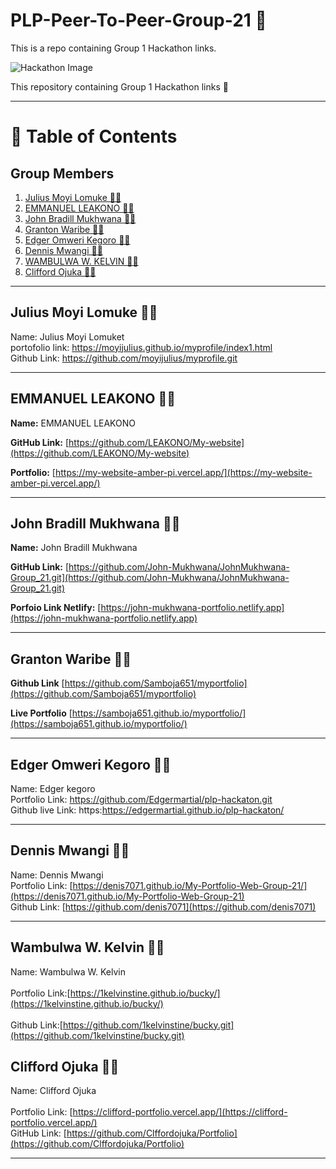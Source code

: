 # PLP-Peer-To-Peer-Group-21 :rocket: <br>

This is a repo containing Group 1 Hackathon links.




![Hackathon Image](./assests/Hackathon-Poster.jpg)


This  repository containing Group 1 Hackathon links :tada:

---

# 📜 Table of Contents   

## Group Members

  1. [Julius Moyi Lomuke  🕵️‍♂️](#julius-moyi-lomuke--️️)  
  2. [EMMANUEL LEAKONO  🕵️‍♂️](#emmanuel-leakono--️️)  
  3. [John Bradill Mukhwana  🕵️‍♂️](#john-bradill-mukhwana--️️)  
  4. [Granton Waribe 🕵️‍♂️](#granton-waribe-️️)    
  5. [Edger Omweri Kegoro 🕵️‍♂️](#edger-omweri-kegoro--)  
  6. [Dennis Mwangi 🕵️‍♂️ ](#-dennis-mwangi-)  
  7. [WAMBULWA W. KELVIN 🕵️‍♂️](#WAMBULWA-W.-KELVIN--)
  8. [Clifford Ojuka 🕵️‍♀️](#clifford-ojuka--)

----

## Julius Moyi Lomuke  🕵️‍♂️    

Name: Julius Moyi Lomuket <br>
portofolio link: https://moyijulius.github.io/myprofile/index1.html <br>
Github Link: https://github.com/moyijulius/myprofile.git

---

## EMMANUEL LEAKONO  🕵️‍♂️  

**Name:** EMMANUEL LEAKONO

**GitHub Link:** [https://github.com/LEAKONO/My-website](https://github.com/LEAKONO/My-website)

**Portfolio:** [https://my-website-amber-pi.vercel.app/](https://my-website-amber-pi.vercel.app/)

---


## John Bradill Mukhwana  🕵️‍♂️  

**Name:** John Bradill Mukhwana  
 
 **GitHub Link:** [https://github.com/John-Mukhwana/JohnMukhwana-Group_21.git](https://github.com/John-Mukhwana/JohnMukhwana-Group_21.git) 

**Porfoio Link Netlify:** [https://john-mukhwana-portfolio.netlify.app](https://john-mukhwana-portfolio.netlify.app)

---

## Granton Waribe 🕵️‍♂️  

**Github Link** [https://github.com/Samboja651/myportfolio](https://github.com/Samboja651/myportfolio)  

**Live Portfolio** [https://samboja651.github.io/myportfolio/](https://samboja651.github.io/myportfolio/)

---

 ## Edger Omweri Kegoro 🕵️‍♂️    

Name: Edger kegoro<br>
Portfolio Link: https://github.com/Edgermartial/plp-hackaton.git<br>
Github live Link: https:https://edgermartial.github.io/plp-hackaton/<br>

---

## Dennis Mwangi 🕵️‍♂️ 

Name: Dennis Mwangi <br>
Portfolio Link: [https://denis7071.github.io/My-Portfolio-Web-Group-21/](https://denis7071.github.io/My-Portfolio-Web-Group-21)  
Github Link: [https://github.com/denis7071](https://github.com/denis7071)

---


 ## Wambulwa W. Kelvin 🕵️‍♂️      

Name: Wambulwa W. Kelvin<br>  
Portfolio Link:[https://1kelvinstine.github.io/bucky/](https://1kelvinstine.github.io/bucky/)<br>  
Github Link:[https://github.com/1kelvinstine/bucky.git](https://github.com/1kelvinstine/bucky.git)<br>  

## Clifford Ojuka 🕵️‍♀️  
Name: Clifford Ojuka<br>  
Portfolio Link: [https://clifford-portfolio.vercel.app/](https://clifford-portfolio.vercel.app/)    
GitHub Link: [https://github.com/Clffordojuka/Portfolio](https://github.com/Clffordojuka/Portfolio)  


---
